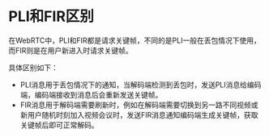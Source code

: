 # PLI和FIR区别

在WebRTC中，PLI和FIR都是请求关键帧，不同的是PLI一般在丢包情况下使用，而FIR则是在用户新进入时请求关键帧。

具体区别如下： 
* PLI消息用于丢包情况下的通知，当解码端检测到丢包时，发送PLI消息给编码端，编码端接收到消息后会重新发送关键帧。
* FIR消息用于解码端需要刷新时，例如在解码端需要切换到另一路不同视频或新用户随机时刻加入视频会议时，发送FIR消息通知编码端生成关键帧，获取关键帧后即可正常解码。

